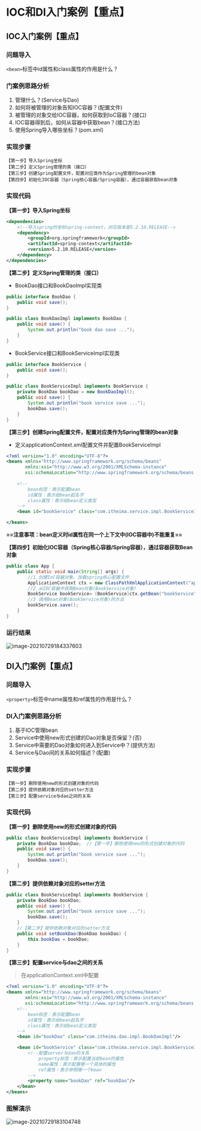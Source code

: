 # IOC和DI入门案例【重点】

## IOC入门案例【重点】

### 问题导入

`<bean>`标签中id属性和class属性的作用是什么？

### 门案例思路分析

1. 管理什么？(Service与Dao)
2. 如何将被管理的对象告知IOC容器？(配置文件)
3. 被管理的对象交给IOC容器，如何获取到IoC容器？(接口)
4. IOC容器得到后，如何从容器中获取bean？(接口方法)
5. 使用Spring导入哪些坐标？(pom.xml)

### 实现步骤

```
【第一步】导入Spring坐标
【第二步】定义Spring管理的类（接口）
【第三步】创建Spring配置文件，配置对应类作为Spring管理的bean对象
【第四步】初始化IOC容器（Spring核心容器/Spring容器），通过容器获取bean对象
```

### 实现代码

**【第一步】导入Spring坐标**

```xml
<dependencies>
    <!--导入spring的坐标spring-context，对应版本是5.2.10.RELEASE-->
    <dependency>
        <groupId>org.springframework</groupId>
        <artifactId>spring-context</artifactId>
        <version>5.2.10.RELEASE</version>
    </dependency>
</dependencies>
```

**【第二步】定义Spring管理的类（接口）**

- BookDao接口和BookDaoImpl实现类

```java
public interface BookDao {
    public void save();
}

public class BookDaoImpl implements BookDao {
    public void save() {
        System.out.println("book dao save ...");
    }
}
```

- BookService接口和BookServiceImpl实现类

```java
public interface BookService {
    public void save();
}

public class BookServiceImpl implements BookService {
    private BookDao bookDao = new BookDaoImpl();
    public void save() {
        System.out.println("book service save ...");
        bookDao.save();
    }
}
```

**【第三步】创建Spring配置文件，配置对应类作为Spring管理的bean对象**

- 定义applicationContext.xml配置文件并配置BookServiceImpl

```xml
<?xml version="1.0" encoding="UTF-8"?>
<beans xmlns="http://www.springframework.org/schema/beans"
       xmlns:xsi="http://www.w3.org/2001/XMLSchema-instance"
       xsi:schemaLocation="http://www.springframework.org/schema/beans http://www.springframework.org/schema/beans/spring-beans.xsd">
 
    <!--
		bean标签：表示配置bean
    	id属性：表示给bean起名字
    	class属性：表示给bean定义类型
	-->
    <bean id="bookService" class="com.itheima.service.impl.BookServiceImpl"></bean>

</beans>
```

**==注意事项：bean定义时id属性在同一个上下文中(IOC容器中)不能重复==**

**【第四步】初始化IOC容器（Spring核心容器/Spring容器），通过容器获取Bean对象**

```java
public class App {
    public static void main(String[] args) {
        //1.创建IoC容器对象，加载spring核心配置文件
        ApplicationContext ctx = new ClassPathXmlApplicationContext("applicationContext.xml");
        //2 从IOC容器中获取Bean对象(BookService对象)
        BookService bookService= (BookService)ctx.getBean("bookService");
        //3 调用Bean对象(BookService对象)的方法
        bookService.save();
    }
}
```

### 运行结果

![image-20210729184337603](/image/java/Spring全家桶/Spring/image-20210729184337603.png)

## DI入门案例【重点】

### 问题导入

`<property>`标签中name属性和ref属性的作用是什么？

### DI入门案例思路分析

1. 基于IOC管理bean
2. Service中使用new形式创建的Dao对象是否保留？(否)
3. Service中需要的Dao对象如何进入到Service中？(提供方法)
4. Service与Dao间的关系如何描述？(配置)

### 实现步骤

```
【第一步】删除使用new的形式创建对象的代码
【第二步】提供依赖对象对应的setter方法
【第三步】配置service与dao之间的关系
```

### 实现代码

**【第一步】删除使用new的形式创建对象的代码**

```java
public class BookServiceImpl implements BookService {
    private BookDao bookDao;  //【第一步】删除使用new的形式创建对象的代码
    public void save() {
        System.out.println("book service save ...");
        bookDao.save();
    }
}
```

**【第二步】提供依赖对象对应的setter方法**

```java
public class BookServiceImpl implements BookService {
    private BookDao bookDao;
    public void save() {
        System.out.println("book service save ...");
        bookDao.save();
    }
    //【第二步】提供依赖对象对应的setter方法
    public void setBookDao(BookDao bookDao) {
        this.bookDao = bookDao;
    }
}
```

**【第三步】配置service与dao之间的关系**

> 在applicationContext.xml中配置

```xml
<?xml version="1.0" encoding="UTF-8"?>
<beans xmlns="http://www.springframework.org/schema/beans"
       xmlns:xsi="http://www.w3.org/2001/XMLSchema-instance"
       xsi:schemaLocation="http://www.springframework.org/schema/beans http://www.springframework.org/schema/beans/spring-beans.xsd">
    <!--
		bean标签：表示配置bean
    	id属性：表示给bean起名字
    	class属性：表示给bean定义类型
	-->
    <bean id="bookDao" class="com.itheima.dao.impl.BookDaoImpl"/>

    <bean id="bookService" class="com.itheima.service.impl.BookServiceImpl">
        <!--配置server与dao的关系
			property标签：表示配置当前bean的属性
        	name属性：表示配置哪一个具体的属性
        	ref属性：表示参照哪一个bean
		-->
        <property name="bookDao" ref="bookDao"/>
    </bean>
</beans>
```

### 图解演示

![image-20210729183104748](/image/java/Spring全家桶/Spring/image-20210729183104748.png)

